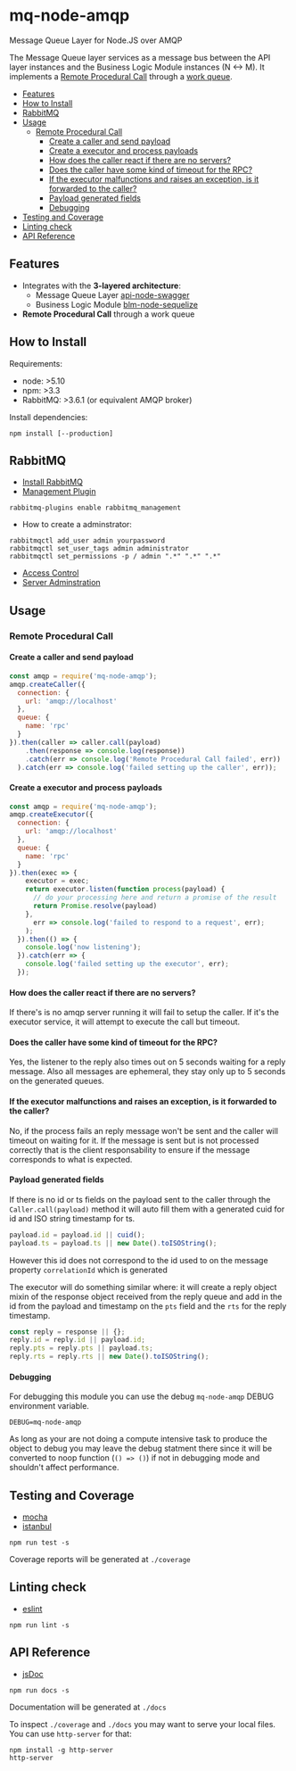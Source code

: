 # mq-node-amqp

Message Queue Layer for Node.JS over AMQP

The Message Queue layer services as a message bus between the API layer
instances and the Business Logic Module instances (N <-> M). It implements
a [Remote Procedural Call](https://www.rabbitmq.com/tutorials/tutorial-six-javascript.html)
  through a [work queue](https://www.rabbitmq.com/tutorials/tutorial-two-javascript.html).

* [Features](#features)
* [How to Install](#how-to-install)
* [RabbitMQ](#rabbitmq)
* [Usage](#usage)
  + [Remote Procedural Call](#remote-procedural-call)
    - [Create a caller and send payload](#create-a-caller-and-send-payload)
    - [Create a executor and process payloads](#create-a-executor-and-process-payloads)
    - [How does the caller react if there are no servers?](#how-does-the-caller-react-if-there-are-no-servers)
    - [Does the caller have some kind of timeout for the RPC?](#does-the-caller-have-some-kind-of-timeout-for-the-rpc)
    - [If the executor malfunctions and raises an exception, is it forwarded to the caller?](#if-the-executor-malfunctions-and-raises-an-exception-is-it-forwarded-to-the-caller)
    - [Payload generated fields](#payload-generated-fields)
    - [Debugging](#debugging)
* [Testing and Coverage](#testing-and-coverage)
* [Linting check](#linting-check)
* [API Reference](#api-reference)

## Features
- Integrates with the **3-layered architecture**:
    * Message Queue Layer [api-node-swagger](https://github.com/Cloudoki/api-node-swagger)
    * Business Logic Module [blm-node-sequelize](https://github.com/Cloudoki/blm-node-sequelize)
- **Remote Procedural Call** through a work queue

## How to Install

Requirements:

- node: >5.10
- npm: >3.3
- RabbitMQ: >3.6.1 (or equivalent AMQP broker)

Install dependencies:

```
npm install [--production]
```

## RabbitMQ

 - [Install RabbitMQ](https://www.rabbitmq.com/install-debian.html)
 - [Management Plugin](https://www.rabbitmq.com/management.html)

```
rabbitmq-plugins enable rabbitmq_management
```
 - How to create a adminstrator:

```
rabbitmqctl add_user admin yourpassword
rabbitmqctl set_user_tags admin administrator
rabbitmqctl set_permissions -p / admin ".*" ".*" ".*"
```
 - [Access Control](http://www.rabbitmq.com/access-control.html)
 - [Server Adminstration](https://www.rabbitmq.com/admin-guide.html)

## Usage

### Remote Procedural Call

#### Create a caller and send payload

```javascript
const amqp = require('mq-node-amqp');
amqp.createCaller({
  connection: {
    url: 'amqp://localhost'
  },
  queue: {
    name: 'rpc'
  }
}).then(caller => caller.call(payload)
    .then(response => console.log(response))
    .catch(err => console.log('Remote Procedural Call failed', err))
  ).catch(err => console.log('failed setting up the caller', err));
```

#### Create a executor and process payloads

```javascript
const amqp = require('mq-node-amqp');
amqp.createExecutor({
  connection: {
    url: 'amqp://localhost'
  },
  queue: {
    name: 'rpc'
  }
}).then(exec => {
    executor = exec;
    return executor.listen(function process(payload) {
      // do your processing here and return a promise of the result
      return Promise.resolve(payload)
    },
      err => console.log('failed to respond to a request', err);
    );
  }).then(() => {
    console.log('now listening');
  }).catch(err => {
    console.log('failed setting up the executor', err);
  });
```

#### How does the caller react if there are no servers?

If there's is no amqp server running it will fail to setup the caller.
If it's the executor service, it will attempt to execute the call but timeout.

#### Does the caller have some kind of timeout for the RPC?

Yes, the listener to the reply also times out on 5 seconds waiting for a
reply message. Also all messages are ephemeral, they stay only up to 5 seconds
on the generated queues.

#### If the executor malfunctions and raises an exception, is it forwarded to the caller?

No, if the process fails an reply message won't be sent and the caller
will timeout on waiting for it. If the message is sent but is not processed correctly
that is the client responsability to ensure if the message corresponds to what is expected.


#### Payload generated fields

If there is no id or ts fields on the payload sent to the caller through
 the `Caller.call(payload)` method it will auto fill them with a generated
 cuid for id and ISO string timestamp for ts.

```javascript
payload.id = payload.id || cuid();
payload.ts = payload.ts || new Date().toISOString();
```

However this id does not correspond to the id used to on the message
property `correlationId` which is generated

The executor will do something similar where: it will create a reply
object mixin of the response object received from the reply queue and
add in the id from the payload and timestamp on the `pts` field and the
`rts` for the reply timestamp.

```javascript
const reply = response || {};
reply.id = reply.id || payload.id;
reply.pts = reply.pts || payload.ts;
reply.rts = reply.rts || new Date().toISOString();
```

#### Debugging

For debugging this module you can use the debug `mq-node-amqp` DEBUG environment variable.

`DEBUG=mq-node-amqp`

As long as your are not doing a compute intensive task to produce the object to debug
you may leave the debug statment there since it will be converted to noop function
(`() => ()`) if not in debugging mode and shouldn't affect performance.

## Testing and Coverage

- [mocha](https://mochajs.org/)
- [istanbul](https://github.com/gotwarlost/istanbul)

```
npm run test -s
```

Coverage reports will be generated at `./coverage`

## Linting check

- [eslint](http://eslint.org/)

```
npm run lint -s

```
## API Reference

- [jsDoc](http://usejsdoc.org/)

```
npm run docs -s
```

Documentation will be generated at `./docs`


To inspect `./coverage` and `./docs` you may want to serve your local files.
You can use `http-server` for that:

```
npm install -g http-server
http-server
```
